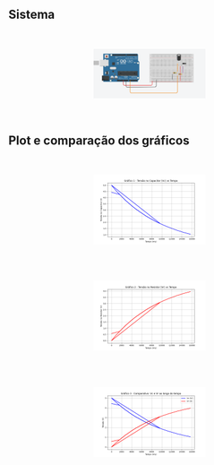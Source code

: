 ## Sistema 


<br>
<p align="center">
  <img src="ponderada2/assets/Captura de tela 2025-10-22 112939.png" alt="Sistema no tinker cad" width="200"/>
</p>
<br>


## Plot e comparação dos gráficos

<br>
<p align="center">
  <img src="ponderada2/assets/Figure_1.png" alt="Grafico1" width="200"/>
</p>
<br>

<br>
<p align="center">
  <img src="ponderada2/assets/Figure_2.png" alt="Grafico2" width="200"/>
</p>
<br>

<br>
<p align="center">
  <img src="ponderada2/assets/Figure_3.png" alt="grafico de comparação" width="200"/>
</p>
<br>

